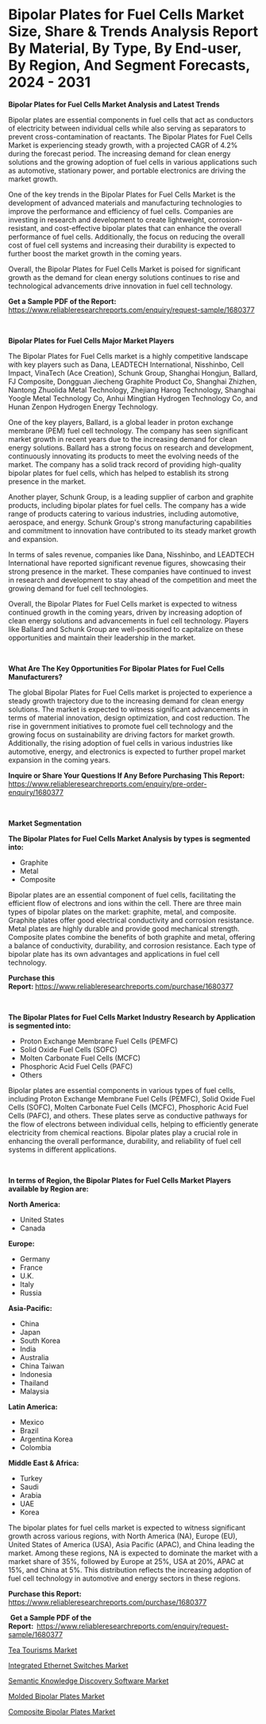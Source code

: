 <p><h1>Bipolar Plates for Fuel Cells Market Size, Share & Trends Analysis Report By Material, By Type, By End-user, By Region, And Segment Forecasts, 2024 - 2031</h1></p><p><strong>Bipolar Plates for Fuel Cells Market Analysis and Latest Trends</strong></p>
<p><p>Bipolar plates are essential components in fuel cells that act as conductors of electricity between individual cells while also serving as separators to prevent cross-contamination of reactants. The Bipolar Plates for Fuel Cells Market is experiencing steady growth, with a projected CAGR of 4.2% during the forecast period. The increasing demand for clean energy solutions and the growing adoption of fuel cells in various applications such as automotive, stationary power, and portable electronics are driving the market growth.</p><p>One of the key trends in the Bipolar Plates for Fuel Cells Market is the development of advanced materials and manufacturing technologies to improve the performance and efficiency of fuel cells. Companies are investing in research and development to create lightweight, corrosion-resistant, and cost-effective bipolar plates that can enhance the overall performance of fuel cells. Additionally, the focus on reducing the overall cost of fuel cell systems and increasing their durability is expected to further boost the market growth in the coming years.</p><p>Overall, the Bipolar Plates for Fuel Cells Market is poised for significant growth as the demand for clean energy solutions continues to rise and technological advancements drive innovation in fuel cell technology.</p></p>
<p><strong>Get a Sample PDF of the Report:&nbsp;</strong> <a href="https://www.reliableresearchreports.com/enquiry/request-sample/1680377">https://www.reliableresearchreports.com/enquiry/request-sample/1680377</a></p>
<p>&nbsp;</p>
<p><strong>Bipolar Plates for Fuel Cells Major Market Players</strong></p>
<p><p>The Bipolar Plates for Fuel Cells market is a highly competitive landscape with key players such as Dana, LEADTECH International, Nisshinbo, Cell Impact, VinaTech (Ace Creation), Schunk Group, Shanghai Hongjun, Ballard, FJ Composite, Dongguan Jiecheng Graphite Product Co, Shanghai Zhizhen, Nantong Zhuolida Metal Technology, Zhejiang Harog Technology, Shanghai Yoogle Metal Technology Co, Anhui Mingtian Hydrogen Technology Co, and Hunan Zenpon Hydrogen Energy Technology.</p><p>One of the key players, Ballard, is a global leader in proton exchange membrane (PEM) fuel cell technology. The company has seen significant market growth in recent years due to the increasing demand for clean energy solutions. Ballard has a strong focus on research and development, continuously innovating its products to meet the evolving needs of the market. The company has a solid track record of providing high-quality bipolar plates for fuel cells, which has helped to establish its strong presence in the market.</p><p>Another player, Schunk Group, is a leading supplier of carbon and graphite products, including bipolar plates for fuel cells. The company has a wide range of products catering to various industries, including automotive, aerospace, and energy. Schunk Group's strong manufacturing capabilities and commitment to innovation have contributed to its steady market growth and expansion.</p><p>In terms of sales revenue, companies like Dana, Nisshinbo, and LEADTECH International have reported significant revenue figures, showcasing their strong presence in the market. These companies have continued to invest in research and development to stay ahead of the competition and meet the growing demand for fuel cell technologies.</p><p>Overall, the Bipolar Plates for Fuel Cells market is expected to witness continued growth in the coming years, driven by increasing adoption of clean energy solutions and advancements in fuel cell technology. Players like Ballard and Schunk Group are well-positioned to capitalize on these opportunities and maintain their leadership in the market.</p></p>
<p>&nbsp;</p>
<p><strong>What Are The Key Opportunities For Bipolar Plates for Fuel Cells Manufacturers?</strong></p>
<p><p>The global Bipolar Plates for Fuel Cells market is projected to experience a steady growth trajectory due to the increasing demand for clean energy solutions. The market is expected to witness significant advancements in terms of material innovation, design optimization, and cost reduction. The rise in government initiatives to promote fuel cell technology and the growing focus on sustainability are driving factors for market growth. Additionally, the rising adoption of fuel cells in various industries like automotive, energy, and electronics is expected to further propel market expansion in the coming years.</p></p>
<p><strong>Inquire or Share Your Questions If Any Before Purchasing This Report:</strong> <a href="https://www.reliableresearchreports.com/enquiry/pre-order-enquiry/1680377">https://www.reliableresearchreports.com/enquiry/pre-order-enquiry/1680377</a></p>
<p>&nbsp;</p>
<p><strong>Market Segmentation</strong></p>
<p><strong>The Bipolar Plates for Fuel Cells Market Analysis by types is segmented into:</strong></p>
<p><ul><li>Graphite</li><li>Metal</li><li>Composite</li></ul></p>
<p><p>Bipolar plates are an essential component of fuel cells, facilitating the efficient flow of electrons and ions within the cell. There are three main types of bipolar plates on the market: graphite, metal, and composite. Graphite plates offer good electrical conductivity and corrosion resistance. Metal plates are highly durable and provide good mechanical strength. Composite plates combine the benefits of both graphite and metal, offering a balance of conductivity, durability, and corrosion resistance. Each type of bipolar plate has its own advantages and applications in fuel cell technology.</p></p>
<p><strong>Purchase this Report:&nbsp;</strong><a href="https://www.reliableresearchreports.com/purchase/1680377">https://www.reliableresearchreports.com/purchase/1680377</a></p>
<p>&nbsp;</p>
<p><strong>The Bipolar Plates for Fuel Cells Market Industry Research by Application is segmented into:</strong></p>
<p><ul><li>Proton Exchange Membrane Fuel Cells (PEMFC)</li><li>Solid Oxide Fuel Cells (SOFC)</li><li>Molten Carbonate Fuel Cells (MCFC)</li><li>Phosphoric Acid Fuel Cells (PAFC)</li><li>Others</li></ul></p>
<p><p>Bipolar plates are essential components in various types of fuel cells, including Proton Exchange Membrane Fuel Cells (PEMFC), Solid Oxide Fuel Cells (SOFC), Molten Carbonate Fuel Cells (MCFC), Phosphoric Acid Fuel Cells (PAFC), and others. These plates serve as conductive pathways for the flow of electrons between individual cells, helping to efficiently generate electricity from chemical reactions. Bipolar plates play a crucial role in enhancing the overall performance, durability, and reliability of fuel cell systems in different applications.</p></p>
<p>&nbsp;</p>
<p><strong>In terms of Region, the Bipolar Plates for Fuel Cells Market Players available by Region are:</strong></p>
<p>
    <p> <strong> North America: </strong>
        <ul>
            <li>United States</li>
            <li>Canada</li>
        </ul>
        </p> 
    <p> <strong> Europe: </strong>
        <ul>
            <li>Germany</li>
            <li>France</li>
            <li>U.K.</li>
            <li>Italy</li>
            <li>Russia</li>
        </ul>
        </p> 
    <p> <strong> Asia-Pacific: </strong>
        <ul>
            <li>China</li>
            <li>Japan</li>
            <li>South Korea</li>
            <li>India</li>
            <li>Australia</li>
            <li>China Taiwan</li>
            <li>Indonesia</li>
            <li>Thailand</li>
            <li>Malaysia</li>
        </ul>
        </p> 
    <p> <strong> Latin America: </strong>
        <ul>
            <li>Mexico</li>
            <li>Brazil</li>
            <li>Argentina Korea</li>
            <li>Colombia</li>
        </ul>
        </p> 
    <p> <strong> Middle East & Africa: </strong>
        <ul>
            <li>Turkey</li>
            <li>Saudi</li>
            <li>Arabia</li>
            <li>UAE</li>
            <li>Korea</li>
        </ul>
    </p>
    </p>
<p><p>The bipolar plates for fuel cells market is expected to witness significant growth across various regions, with North America (NA), Europe (EU), United States of America (USA), Asia Pacific (APAC), and China leading the market. Among these regions, NA is expected to dominate the market with a market share of 35%, followed by Europe at 25%, USA at 20%, APAC at 15%, and China at 5%. This distribution reflects the increasing adoption of fuel cell technology in automotive and energy sectors in these regions.</p></p>
<p><strong>Purchase this Report: </strong><a href="https://www.reliableresearchreports.com/purchase/1680377">https://www.reliableresearchreports.com/purchase/1680377</a></p>
<p>&nbsp;<strong>Get a Sample PDF of the Report:&nbsp;&nbsp;</strong><a href="https://www.reliableresearchreports.com/enquiry/request-sample/1680377">https://www.reliableresearchreports.com/enquiry/request-sample/1680377</a></p>
<p><strong></strong></p>
<p><p><a href="https://medium.com/@joerobertson75f/tea-tourisms-market-size-market-outlook-and-market-forecast-2024-to-2031-7dcc02b979b9">Tea Tourisms Market</a></p><p><a href="https://medium.com/@joerobertson75f/integrated-ethernet-switches-market-size-and-market-trends-complete-industry-overview-2024-to-2392266fc5f4">Integrated Ethernet Switches Market</a></p><p><a href="https://medium.com/@joerobertson75f/semantic-knowledge-discovery-software-market-furnishes-information-on-market-share-market-trends-3e052d9efd02">Semantic Knowledge Discovery Software Market</a></p><p><a href="https://github.com/myacatherineblakecaczo9vcsw/Market-Research-Report-List-1/blob/main/molded-bipolar-plates-market.md">Molded Bipolar Plates Market</a></p><p><a href="https://github.com/okotobwrhuteie/Market-Research-Report-List-1/blob/main/composite-bipolar-plates-market.md">Composite Bipolar Plates Market</a></p></p>